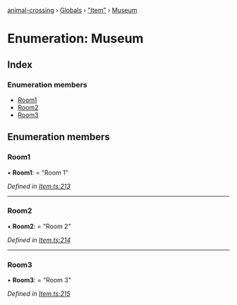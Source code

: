 [animal-crossing](../README.md) › [Globals](../globals.md) › ["Item"](../modules/_item_.md) › [Museum](_item_.museum.md)

# Enumeration: Museum

## Index

### Enumeration members

* [Room1](_item_.museum.md#room1)
* [Room2](_item_.museum.md#room2)
* [Room3](_item_.museum.md#room3)

## Enumeration members

###  Room1

• **Room1**: = "Room 1"

*Defined in [Item.ts:213](https://github.com/Norviah/animal-crossing/blob/738a792/module/types/Item.ts#L213)*

___

###  Room2

• **Room2**: = "Room 2"

*Defined in [Item.ts:214](https://github.com/Norviah/animal-crossing/blob/738a792/module/types/Item.ts#L214)*

___

###  Room3

• **Room3**: = "Room 3"

*Defined in [Item.ts:215](https://github.com/Norviah/animal-crossing/blob/738a792/module/types/Item.ts#L215)*
